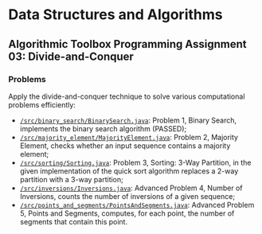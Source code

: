# Data Structures and Algorithms
## Algorithmic Toolbox Programming Assignment 03: Divide-and-Conquer
### Problems
Apply the divide-and-conquer technique to solve various computational problems efficiently:
* [`/src/binary_search/BinarySearch.java`](src/binary_search/BinarySearch.java): Problem 1, Binary Search, implements the binary search algorithm (PASSED);
* [`/src/majority_element/MajorityElement.java`](src/majority_element/MajorityElement.java): Problem 2, Majority Element, checks whether an input sequence contains a majority element;
* [`/src/sorting/Sorting.java`](src/sorting/Sorting.java): Problem 3, Sorting: 3-Way Partition, in the given implementation of the quick sort algorithm replaces a 2-way partition with a 3-way partition;
* [`/src/inversions/Inversions.java`](src/inversions/Inversions.java): Advanced Problem 4, Number of Inversions, counts the number of inversions of a given sequence;
* [`/src/points_and_segments/PointsAndSegments.java`](src/points_and_segments/PointsAndSegments.java): Advanced Problem 5, Points and Segments, computes, for each point, the number of segments that contain this point.
